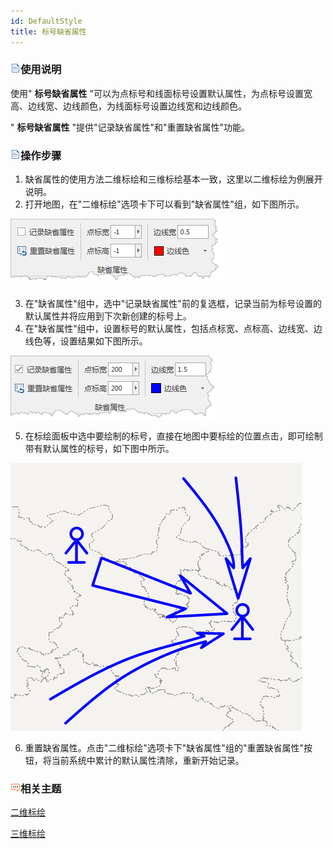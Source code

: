 ```yaml
---
id: DefaultStyle
title: 标号缺省属性
---
```

### ![](img/read.gif)使用说明

使用" **标号缺省属性** "可以为点标号和线面标号设置默认属性，为点标号设置宽高、边线宽、边线颜色，为线面标号设置边线宽和边线颜色。

" **标号缺省属性** "提供"记录缺省属性"和"重置缺省属性"功能。

### ![](img/read.gif)操作步骤

1. 缺省属性的使用方法二维标绘和三维标绘基本一致，这里以二维标绘为例展开说明。 
2. 打开地图，在"二维标绘"选项卡下可以看到"缺省属性"组，如下图所示。   

![](img/DefaultStyle_1.png)  
 
3. 在"缺省属性"组中，选中"记录缺省属性"前的复选框，记录当前为标号设置的默认属性并将应用到下次新创建的标号上。 
4. 在"缺省属性"组中，设置标号的默认属性，包括点标宽、点标高、边线宽、边线色等，设置结果如下图所示。   

![](img/DefaultStyle_2.png)  

5. 在标绘面板中选中要绘制的标号，直接在地图中要标绘的位置点击，即可绘制带有默认属性的标号，如下图中所示。  
 
![](img/DefaultStyle_3.png)  

6. 重置缺省属性。点击"二维标绘"选项卡下"缺省属性"组的"重置缺省属性"按钮，将当前系统中累计的默认属性清除，重新开始记录。 

### ![](img/seealso.png)相关主题

 [二维标绘](../Plotting/2DPlotting/2DPlotting)

 [三维标绘](../Plotting/3DPlotting/3DPlotting)
